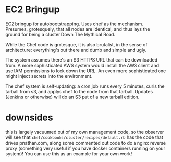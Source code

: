 EC2 Bringup
===

EC2 bringup for autobootstrapping. Uses chef as the mechanism. Presumes, grotesquely, that all nodes are identical, 
and thus lays the ground for being a cluster Down The Mythical Road.

While the Chef code is grotesque, it is also brutalist, in the sense of architecture: everything's out there 
and dumb and simple and ugly.

The system assumes there's an S3 HTTPS URL that can be downloaded from. A more sophisticated AWS system would install the AWS client and use IAM permissions to lock down the URL. An even more sophisticated one might inject secrets into the environment.  

The chef system is self-updating: a cron job runs every 5 minutes, curls the tarball from s3, and applys chef to the node from that tarball. Updates (Jenkins or otherwise) will do an S3 put of a new tarball edition.

downsides
===
this is largely vacuumed out of my own management code, so the observer will see that `chef/cookbooks/cluster/recipes/default.rb` has the code that drives pnathan.com, along some commented out code to do a nginx reverse proxy (something very useful if you have docker containers running on your system)! You can use this as an example for your own work!
